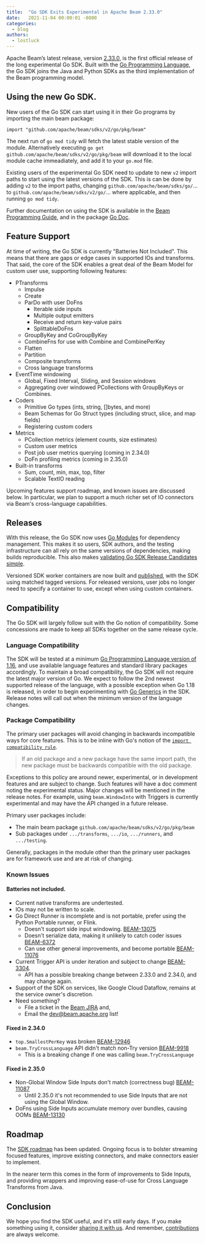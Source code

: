 ```yaml
---
title:  "Go SDK Exits Experimental in Apache Beam 2.33.0"
date:   2021-11-04 00:00:01 -0800
categories:
  - blog
authors:
  - lostluck
---
```

<!--
Licensed under the Apache License, Version 2.0 (the "License");
you may not use this file except in compliance with the License.
You may obtain a copy of the License at

http://www.apache.org/licenses/LICENSE-2.0

Unless required by applicable law or agreed to in writing, software
distributed under the License is distributed on an "AS IS" BASIS,
WITHOUT WARRANTIES OR CONDITIONS OF ANY KIND, either express or implied.
See the License for the specific language governing permissions and
limitations under the License.
-->

Apache Beam’s latest release, version [2.33.0](/get-started/downloads/), is the first official release of the long experimental Go SDK.
Built with the [Go Programming Language](https://golang.org/), the Go SDK joins the Java and Python SDKs as the third implementation of the Beam programming model.

<!--more-->

## Using the new Go SDK.

New users of the Go SDK can start using it in their Go programs by importing the main beam package:

```
import "github.com/apache/beam/sdks/v2/go/pkg/beam"
```

The next run of `go mod tidy` will fetch the latest stable version of the module.
Alternatively executing `go get github.com/apache/beam/sdks/v2/go/pkg/beam` will download it to the local module cache immeadiately, and add it to your `go.mod` file.

Existing users of the experimental Go SDK need to update to new `v2` import paths to start using the latest versions of the SDK.
This is can be done by adding `v2` to the import paths, changing `github.com/apache/beam/sdks/go/`... to `github.com/apache/beam/sdks/v2/go/`... where applicable, and then running `go mod tidy`.

Further documentation on using the SDK is available in the [Beam Programming Guide](/documentation/programming-guide/), and in the package [Go Doc](https://pkg.go.dev/github.com/apache/beam/sdks/v2/go/pkg/beam).

## Feature Support

At time of writing, the Go SDK is currently "Batteries Not Included".
This means that there are gaps or edge cases in supported IOs and transforms.
That said, the core of the SDK enables a great deal of the Beam Model for
custom user use, supporting following features:

* PTransforms
  * Impulse
  * Create
  * ParDo with user DoFns
    * Iterable side inputs
    * Multiple output emitters
    * Receive and return key-value pairs
    * SplittableDoFns
  * GroupByKey and CoGroupByKey
  * CombineFns for use with Combine and CombinePerKey
  * Flatten
  * Partition
  * Composite transforms
  * Cross language transforms
* EventTime windowing
  * Global, Fixed Interval, Sliding, and Session windows
  * Aggregating over windowed PCollections with GroupByKeys or Combines.
* Coders
  * Primitive Go types (ints, string, []bytes, and more)
  * Beam Schemas for Go Struct types (including struct, slice, and map fields)
  * Registering custom coders
* Metrics
  * PCollection metrics (element counts, size estimates)
  * Custom user metrics
  * Post job user metrics querying (coming in 2.34.0)
  * DoFn profiling metrics (coming in 2.35.0)
* Built-in transforms
  * Sum, count, min, max, top, filter
  * Scalable TextIO reading

Upcoming features support roadmap, and known issues are discussed below.
In particular, we plan to support a much richer set of IO connectors via Beam's cross-language capabilities.

## Releases

With this release, the Go SDK now uses [Go Modules](https://golang.org/ref/mod) for dependency management.
This makes it so users, SDK authors, and the testing infrastructure can all rely on the same versions of dependencies, making builds reproducible.
This also makes [validating Go SDK Release Candidates simple](/blog/validate-beam-release/#configuring-a-go-build-to-validate-a-beam-release-candidate).

Versioned SDK worker containers are now built and [published](https://hub.docker.com/r/apache/beam_go_sdk/tags?page=1&ordering=last_updated), with the SDK using matched tagged versions.
For released versions, user jobs no longer need to specify a container to use, except when using custom containers.

## Compatibility

The Go SDK will largely follow suit with the Go notion of compatibility.
Some concessions are made to keep all SDKs together on the same release cycle.

### Language Compatibility

The SDK will be tested at a minimum [Go Programming Language version of 1.16](https://golang.org/doc/devel/release), and use available language features and standard library packages accordingly.
To maintain a broad compatibility, the Go SDK will not require the latest major version of Go.
We expect to follow the 2nd newest supported release of the language, with a possible exception when Go 1.18 is released, in order to begin experimenting with [Go Generics](https://go.dev/blog/generics-proposal) in the SDK.
Release notes will call out when the minimum version of the language changes.

### Package Compatibility

The primary user packages will avoid changing in backwards incompatible ways for core features.
This is to be inline with Go's notion of the [`import compatibility rule`](https://research.swtch.com/vgo-import).

> If an old package and a new package have the same import path,
> the new package must be backwards compatible with the old package.

Exceptions to this policy are around newer, experimental, or in development features and are subject to change.
Such features will have a doc comment noting the experimental status.
Major changes will be mentioned in the release notes.
For example, using `beam.WindowInto` with Triggers is currently experimental and may have the API changed in a future release.

Primary user packages include:
* The main beam package `github.com/apache/beam/sdks/v2/go/pkg/beam`
* Sub packages under `.../transforms`, `.../io`, `.../runners`, and `.../testing`.

Generally, packages in the module other than the primary user packages are for framework use and are at risk of changing.

### Known Issues

#### Batteries not included.
* Current native transforms are undertested.
* IOs may not be written to scale.
* Go Direct Runner is incomplete and is not portable, prefer using the Python Portable runner, or Flink.
  * Doesn't support side input windowing. [BEAM-13075](https://issues.apache.org/jira/browse/BEAM-13075)
  * Doesn't serialize data, making it unlikely to catch coder issues [BEAM-6372](https://issues.apache.org/jira/browse/BEAM-6372)
  * Can use other general improvements, and become portable [BEAM-11076](https://issues.apache.org/jira/browse/BEAM-11076)
* Current Trigger API is under iteration and subject to change [BEAM-3304](https://issues.apache.org/jira/browse/BEAM-3304).
  * API has a possible breaking change between 2.33.0 and 2.34.0, and may change again.
* Support of the SDK on services, like Google Cloud Dataflow, remains at the service owner's discretion.
* Need something?
  * File a ticket in the [Beam JIRA](https://issues.apache.org/jira/issues/?jql=project%20%3D%20BEAM%20AND%20component%20%3D%20sdk-go) and,
  * Email the [dev@beam.apache.org](mailto:dev@beam.apache.org?subject=%5BGo%20SDK%20Feature%5D) list!

#### Fixed in 2.34.0
  * `top.SmallestPerKey` was broken [BEAM-12946](https://issues.apache.org/jira/browse/BEAM-12946)
  * `beam.TryCrossLanguage` API didn't match non-Try version [BEAM-9918](https://issues.apache.org/jira/browse/BEAM-9918)
    * This is a breaking change if one was calling `beam.TryCrossLanguage`

#### Fixed in 2.35.0
  * Non-Global Window Side Inputs don't match (correctness bug) [BEAM-11087](https://issues.apache.org/jira/browse/BEAM-11087)
    * Until 2.35.0 it's not recommended to use Side Inputs that are not using the Global Window.
  * DoFns using Side Inputs accumulate memory over bundles, causing OOMs [BEAM-13130](https://issues.apache.org/jira/browse/BEAM-13130)

## Roadmap

The [SDK roadmap](/roadmap/go-sdk/) has been updated.
Ongoing focus is to bolster streaming focused features, improve existing connectors, and make connectors easier to implement.

In the nearer term this comes in the form of improvements to Side Inputs, and providing wrappers and improving ease-of-use for Cross Language Transforms from Java.

## Conclusion

We hope you find the SDK useful, and it's still early days.
If you make something using it, consider [sharing it with us](/community/contact-us/).
And remember, [contributions](/contribute/) are always welcome.
